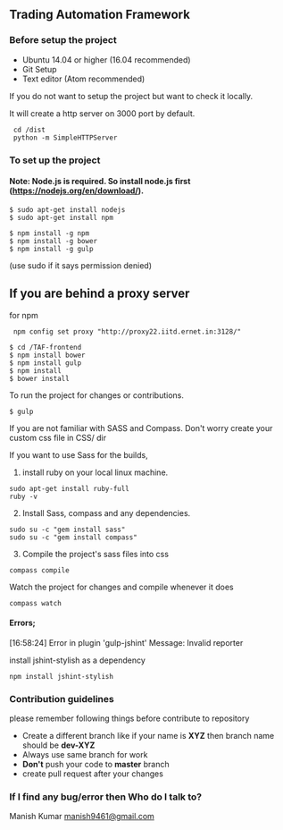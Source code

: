 ## Trading Automation Framework ##


### Before setup the project ###

* Ubuntu 14.04 or higher (16.04 recommended)
* Git Setup
* Text editor (Atom recommended)


If you do not want to setup the project but want to check it locally.


It will create a http server on 3000 port by default.

```
 cd /dist
 python -m SimpleHTTPServer  
```

### To set up the project ###

#### Note: Node.js is required. So install node.js first (https://nodejs.org/en/download/). ####

```
$ sudo apt-get install nodejs 
$ sudo apt-get install npm
```


```
$ npm install -g npm
$ npm install -g bower
$ npm install -g gulp
```
 (use sudo if it says permission denied)


## If you are behind a proxy server ##
for npm 

```
 npm config set proxy "http://proxy22.iitd.ernet.in:3128/"
```

```
$ cd /TAF-frontend
$ npm install bower
$ npm install gulp
$ npm install
$ bower install
```

To run the project for changes or contributions.

```
$ gulp
```
If you are not familiar with SASS and Compass. Don't worry create your custom css file in CSS/ dir

If you want to use Sass for the builds,

1. install ruby on your local linux machine.

```
sudo apt-get install ruby-full
ruby -v
```

2. Install Sass, compass and any dependencies.

```
sudo su -c "gem install sass"
sudo su -c "gem install compass"

```
3. Compile the project's sass files into css 

```
compass compile
```
Watch the project for changes and compile whenever it does

```
compass watch
```

#### Errors; ####

[16:58:24] Error in plugin 'gulp-jshint'
Message:
    Invalid reporter

install jshint-stylish as a dependency

```
npm install jshint-stylish
```


### Contribution guidelines ###
please remember following things before contribute to repository

* Create a different branch like if your name is **XYZ** then  branch name should be **dev-XYZ**
* Always use same branch for work
* **Don't** push your code to **master** branch 
* create pull request after your changes



### If I find any bug/error then Who do I talk to? ###

Manish Kumar <manish9461@gmail.com>
